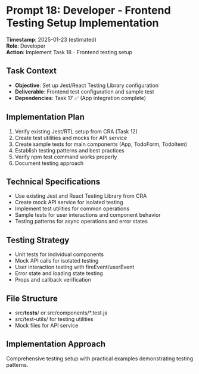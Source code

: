 # Prompt 18: Developer - Frontend Testing Setup Implementation  
**Timestamp**: 2025-01-23 (estimated)  
**Role**: Developer  
**Action**: Implement Task 18 - Frontend testing setup  

## Task Context
- **Objective**: Set up Jest/React Testing Library configuration
- **Deliverable**: Frontend test configuration and sample test
- **Dependencies**: Task 17 ✅ (App integration complete)

## Implementation Plan
1. Verify existing Jest/RTL setup from CRA (Task 12)
2. Create test utilities and mocks for API service
3. Create sample tests for main components (App, TodoForm, TodoItem)
4. Establish testing patterns and best practices
5. Verify npm test command works properly
6. Document testing approach

## Technical Specifications
- Use existing Jest and React Testing Library from CRA
- Create mock API service for isolated testing
- Implement test utilities for common operations
- Sample tests for user interactions and component behavior
- Testing patterns for async operations and error states

## Testing Strategy
- Unit tests for individual components
- Mock API calls for isolated testing
- User interaction testing with fireEvent/userEvent
- Error state and loading state testing
- Props and callback verification

## File Structure
- src/__tests__/ or src/components/*.test.js
- src/test-utils/ for testing utilities
- Mock files for API service

## Implementation Approach
Comprehensive testing setup with practical examples demonstrating testing patterns.